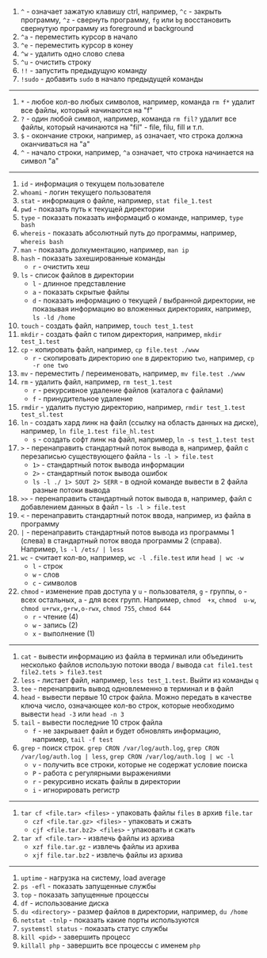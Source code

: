 1. `^` - означает зажатую клавишу ctrl, например, `^c` - закрыть программу, `^z` - свернуть программу, `fg` или `bg` восстановить свернутую программу из foreground и background
1. `^a` - переместить курсор в начало
1. `^e` - переместить курсор в конеу
1. `^w` - удалить одно слово слева
1. `^u` - очистить строку
1. `!!` - запустить предыдущую команду
1. `!sudo` - добавить `sudo` в начало предыдущей команды
---

1. `*` - любое кол-во любых символов, например, команда `rm f*` удалит все файлы, который начинаются на "f"
1. `?` - один любой символ, например, команда `rm fil?` удалит все файлы, который начинаются на "fil" - file, filu, fill и т.п.
1. `$` - окончание строки, например, `a$` означает, что строка должна оканчиваться на "а"
1. `^` - начало строки, например, `^a` означает, что строка начинается на символ "a"
---

1. `id` - информация о текущем пользователе
1. `whoami` - логин текущего пользователя
1. `stat` - информация о файле, например, `stat file_1.test`
1. `pwd` - показать путь к текущей директории
1. `type` - показать показать информациб о команде, например, `type bash`
1. `whereis` - показать абсолютный путь до программы, например, `whereis bash`
1. `man` - показать долкументацию, например, `man ip`
1. `hash` - показать захешированные команды
    - `r` - очистить хеш
1. `ls` - список файлов в директории
   - `l` - длинное представление
   - `a` - показать скрытые файлы
   - `d` - показать информацию о текущей / выбранной директории, не показывая информацию во вложенных директориях, например, `ls -ld /home` 
1. `touch` - создать файл, например, `touch test_1.test`
1. `mkdir` - создать файл с типом директория, например, `mkdir test_1.test`
1. `cp` - копировать файл, например, `cp file.test ./www`
   - `r` - скопировать директорию `one` в директорию `two`, например, `cp -r one two`
1. `mv` - переместить / переименовать, например, `mv file.test ./www`
1. `rm` - удалить файл, например, `rm test_1.test`
   - `r` - рекурсивное удаление файлов (каталога с файлами)
   - `f` - принудительное удаление
1. `rmdir` - удалить пустую директорию, например, `rmdir test_1.test test_sl.test`
1. `ln` - создать хард линк на файл (ссылку на область данных на диске), например, `ln file_1.test file_hl.test`
    - `s` - создать софт линк на файл, например, `ln -s test_1.test test`
1. `>` - перенаправить стандартный поток вывода в, например, файл с перезаписью существующего файла - `ls -l > file.test`
   - `1>` - стандартный поток вывода информации
   - `2>` - стандартный поток вывода ошибок
   - `ls -l ./ 1> SOUT 2> SERR` - в одной команде вывести в 2 файла разные потоки вывода
1. `>>` - перенаправить стандартный поток вывода в, например, файл с добавлением данных в файл - `ls -l > file.test`
1. `<` - перенаправить стандартный поток ввода, например, из файла в программу
1. `|` - перенаправить стандартный потов вывода из программы 1 (слева) в стандартный поток ввода программы 2 (справа). Например, `ls -l /ets/ | less`
1. `wc` - считает кол-во, например, `wc -l .file.test` или `head | wc -w`
    - `l` - строк
    - `w` - слов
    - `c` - символов
1. `chmod` - изменение прав доступа у `u` - пользователя, `g` - группы, `o` - всех остальных, `a` - для всех групп. Например, `chmod  +x`, `chmod  u-w`, `chmod u+rwx,g+rw,o-rwx`, `chmod 755`, `chmod 644`
    - `r` - чтение (4)
    - `w` - запись (2)
    - `x` - выполнение (1)
---

1. `cat` - вывести информацию из файла в терминал или объединить несколько файлов использую потоки ввода / вывода `cat file1.test file2.tets > file3.test`
1. `less` - листает файл, например, `less test_1.test`. Выйти из команды `q`
1. `tee` - перенапрвить вывод одновлеменно в терминал и в файл
1. `head` - вывести первые 10 строк файла. Можно передать в качестве ключа число, означающее кол-во строк, которые необходимо вывести `head -3` или `head -n 3`  
1. `tail` - вывести последние 10 строк файла
    - `f` - не закрывает файл и будет обновлять информацию, например, `tail -f test`
1. `grep` - поиск строк. `grep CRON /var/log/auth.log`, `grep CRON /var/log/auth.log | less`, `grep CRON /var/log/auth.log | wc -l`
    - `v` - получить все строки, которые не содержат условие поиска
    - `P` - работа с регулярными выражениями
    - `r` - рекурсивно искать файлы в директории
    - `i` - игнорировать регистр
---

1. `tar cf <file.tar> <files>` - упаковать файлы `files` в архив `file.tar`
   - `czf <file.tar.gz> <files>` - упаковать и сжать
   - `cjf <file.tar.bz2> <files>` - упаковать и сжать
1. `tar xf <file.tar>` - извлечь файлы из архива
   - `xzf file.tar.gz` - извлечь файлы из архива
   - `xjf file.tar.bz2` - извлечь файлы из архива
---
1. `uptime` - нагрузка на систему, load average
1. `ps -efl` - показать запущенные службы
1. `top` - показать запущенные процессы
1. `df` - использование диска
1. `du <directory>` - размер файлов в директории, например, `du /home`
1. `netstat -tnlp` - показать какие порты используются
1. `systemstl status` - показать статус службы
1. `kill <pid>` - завершить процесс
1. `killall php` - завершить все процессы с именем `php`
